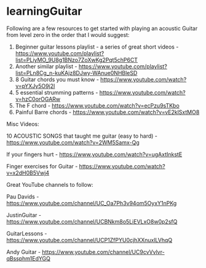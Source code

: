 # learningGuitar

Following are a few resources to get started with playing an acoustic  Guitar from level zero in the order that I would suggest:

1. Beginner guitar lessons playlist - a series of great short videos - https://www.youtube.com/playlist?list=PLiyMO_9U8g1BNzo7ZoXwKg2Pqt5chP6CT
2. Another similar playlist - https://www.youtube.com/playlist?list=PLn8Cg_n-kuKAjz8DJwy-WAnue0NHBleSD
3. 8 Guitar chords you must know - https://www.youtube.com/watch?v=pYXJy5O9j2I
4. 5 essential strumming patterns - https://www.youtube.com/watch?v=hzC0orOGARw
5. The F chord - https://www.youtube.com/watch?v=ecPzu9sTKbo
6. Painful Barre chords - https://www.youtube.com/watch?v=vE2klSxtMO8


Misc Videos:

10 ACOUSTIC SONGS that taught me guitar (easy to hard) - https://www.youtube.com/watch?v=2WM5Samx-Qg

If your fingers hurt - https://www.youtube.com/watch?v=ugAxtInkstE

Finger exercises for Guitar - https://www.youtube.com/watch?v=x2dH0B5Vwj4

Great YouTube channels to follow:

Pau Davids - https://www.youtube.com/channel/UC_Oa7Ph3v94om5OyxY1nPKg

JustinGuitar - https://www.youtube.com/channel/UCBNkm8o5LiEVLxO8w0p2sfQ

GuitarLessons - https://www.youtube.com/channel/UCP1ZfPYU0cjhXXnuxlLVhqQ

Andy Guitar - https://www.youtube.com/channel/UC9cvVvlvr-qBssphm1EdYGQ